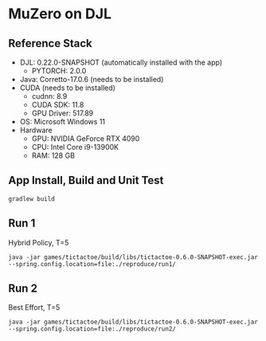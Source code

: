 # MuZero on DJL


## Reference Stack

- DJL: 0.22.0-SNAPSHOT (automatically installed with the app)
  - PYTORCH: 2.0.0 
- Java: Corretto-17.0.6 (needs to be installed)
- CUDA (needs to be installed)
  - cudnn: 8.9
  - CUDA SDK: 11.8
  - GPU Driver: 517.89
- OS: Microsoft Windows 11
- Hardware
  - GPU: NVIDIA GeForce RTX 4090
  - CPU: Intel Core i9-13900K
  - RAM: 128 GB


## App Install, Build and Unit Test

```
gradlew build
```


## Run 1

Hybrid Policy, T=5
```
java -jar games/tictactoe/build/libs/tictactoe-0.6.0-SNAPSHOT-exec.jar --spring.config.location=file:./reproduce/run1/
```

## Run 2

Best Effort, T=5
```
java -jar games/tictactoe/build/libs/tictactoe-0.6.0-SNAPSHOT-exec.jar --spring.config.location=file:./reproduce/run2/
```